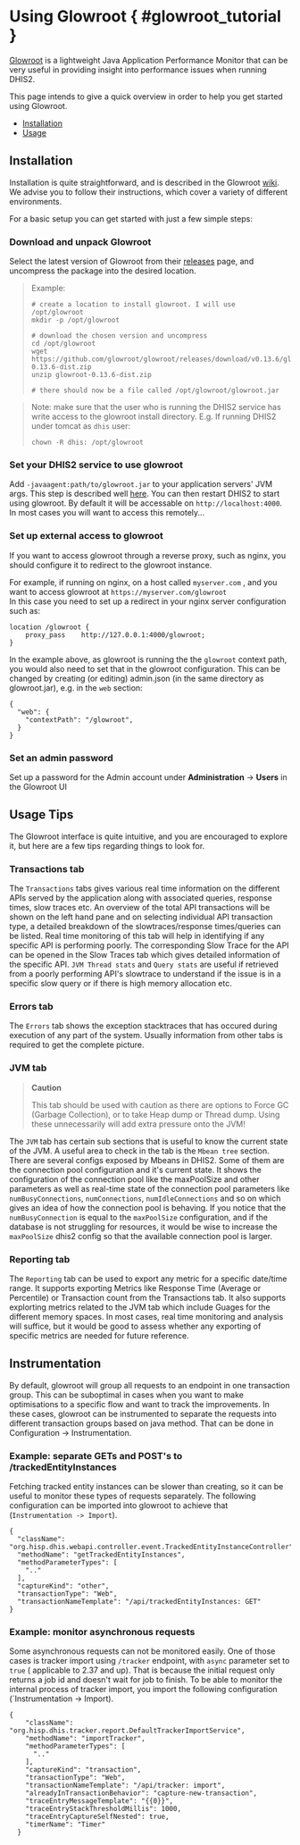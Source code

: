 # Using Glowroot { #glowroot_tutorial }

[Glowroot](https://glowroot.org/) is a lightweight Java Application Performance Monitor that can be very useful in providing insight into performance issues when running DHIS2.

This page intends to give a quick overview in order to help you get started using Glowroot.

- [Installation](#installation)
- [Usage](#usage-tips)

## Installation

Installation is quite straightforward, and is described in the Glowroot [wiki](https://github.com/glowroot/glowroot/wiki/Agent-Installation-(with-Embedded-Collector)).
We advise you to follow their instructions, which cover a variety of different environments.

For a basic setup you can get started with just a few simple steps:

### Download and unpack Glowroot

Select the latest version of Glowroot from their [releases](https://github.com/glowroot/glowroot/releases) page, and uncompress the package into the desired location.

> Example:
> ```
> # create a location to install glowroot. I will use /opt/glowroot
> mkdir -p /opt/glowroot
>
> # download the chosen version and uncompress
> cd /opt/glowroot
> wget https://github.com/glowroot/glowroot/releases/download/v0.13.6/glowroot-0.13.6-dist.zip
> unzip glowroot-0.13.6-dist.zip
>
> # there should now be a file called /opt/glowroot/glowroot.jar

> Note: make sure that the user who is running the DHIS2 service has write access to the glowroot install directory. E.g. If running DHIS2 under tomcat as `dhis` user:
> ```
> chown -R dhis: /opt/glowroot

### Set your DHIS2 service to use glowroot

Add `-javaagent:path/to/glowroot.jar` to your application servers' JVM args. This step is described well [here](https://github.com/glowroot/glowroot/wiki/Where-are-my-application-server's-JVM-args%3F).
You can then restart DHIS2 to start using glowroot. By default it will be accessable on `http://localhost:4000`. In most cases you will want to access this remotely...

### Set up external access to glowroot

If you want to access glowroot through a reverse proxy, such as nginx, you should configure it to redirect to the glowroot instance. 

For example, if running on nginx, on a host called `myserver.com` , and you want to access glowroot at `https://myserver.com/glowroot`  
In this case you need to set up a redirect in your nginx server configuration such as:

```
location /glowroot {
    proxy_pass    http://127.0.0.1:4000/glowroot;
}
```
In the example above, as glowroot is running the the `glowroot` context path, you would also need to set that in the glowroot configuration. This can be changed by creating (or editing) admin.json (in the same directory as glowroot.jar), e.g. in the `web` section:

```
{
  "web": {
    "contextPath": "/glowroot",
  }
}
```

### Set an admin password

Set up a password for the Admin account under **Administration** -> **Users** in the Glowroot UI


## Usage Tips

The Glowroot interface is quite intuitive, and you are encouraged to explore it, but here are a few tips regarding things to look for.

### Transactions tab

The `Transactions` tabs gives various real time information on the different APIs served by the application along with associated queries, response times, slow traces etc. An overview of the total API transactions will be shown on the left hand pane and on selecting individual API transaction type, a detailed breakdown of the slowtraces/response times/queries can be listed. Real time monitoring of this tab will help in identifying if any specific API is performing poorly. The corresponding Slow Trace for the API can be opened in the Slow Traces tab which gives detailed information of the specific API. `JVM Thread stats` and `Query stats` are useful if retrieved from a poorly performing API's slowtrace to understand if the issue is in a specific slow query or if there is high memory allocation etc.

### Errors tab

The `Errors` tab shows the exception stacktraces that has occured during execution of any part of the system. Usually information from other tabs is required to get the complete picture.

### JVM tab

> **Caution**
>
> This tab should be used with caution as there are options to Force GC (Garbage Collection), or to take Heap dump or Thread dump. Using these unnecessarily will add extra pressure onto the JVM!

The `JVM` tab has certain sub sections that is useful to know the current state of the JVM. A useful area to check in the tab is the `Mbean tree` section. There are several configs exposed by Mbeans in DHIS2. Some of them are the connection pool configuration and it's current state. It shows the configuration of the connection pool like the maxPoolSize and other parameters as well as real-time state of the connection pool parameters like `numBusyConnections`, `numConnections`, `numIdleConnections` and so on which gives an idea of how the connection pool is behaving. If you notice that the `numBusyConnection` is equal to the `maxPoolSize` configuration, and if the database is not struggling for resources, it would be wise to increase the `maxPoolSize` dhis2 config so that the available connection pool is larger. 

### Reporting tab

The `Reporting` tab can be used to  export any metric for a specific date/time range. It supports exporting Metrics like Response Time (Average or Percentile) or Transaction count from the Transactions tab. It also supports explorting metrics related to the JVM tab which include Guages for the different memory spaces. In most cases, real time monitoring and analysis will suffice, but it would be good to assess whether any exporting of specific metrics are needed for future reference.

## Instrumentation

By default, glowroot will group all requests to an endpoint in one transaction group. This can be suboptimal in cases when you want to make optimisations to a specific flow and want to track the improvements. In these cases, glowroot can be instrumented to separate the requests into different transaction groups based on java method. That can be done in Configuration -> Instrumentation. 

### Example: separate GETs and POST's to /trackedEntityInstances

Fetching tracked entity instances can be slower than creating, so it can be useful to monitor these types of requests separately. The following configuration can be imported into glowroot to achieve that (`Instrumentation -> Import`).

```
{
  "className": "org.hisp.dhis.webapi.controller.event.TrackedEntityInstanceController",
  "methodName": "getTrackedEntityInstances",
  "methodParameterTypes": [
    ".."
  ],
  "captureKind": "other",
  "transactionType": "Web",
  "transactionNameTemplate": "/api/trackedEntityInstances: GET"
}
```

### Example: monitor asynchronous requests

Some asynchronous requests can not be monitored easily. One of those cases is tracker import using `/tracker` endpoint, with `async` parameter set to `true` ( applicable to 2.37 and up). That is because the initial request only returns a job id and doesn't wait for job to finish. To be able to monitor the internal process of tracker import, you import the following configuration (`Instrumentation -> Import). 

```
{
    "className": "org.hisp.dhis.tracker.report.DefaultTrackerImportService",
    "methodName": "importTracker",
    "methodParameterTypes": [
      ".."
    ],
    "captureKind": "transaction",
    "transactionType": "Web",
    "transactionNameTemplate": "/api/tracker: import",
    "alreadyInTransactionBehavior": "capture-new-transaction",
    "traceEntryMessageTemplate": "{{0}}",
    "traceEntryStackThresholdMillis": 1000,
    "traceEntryCaptureSelfNested": true,
    "timerName": "Timer"
  }  
```
